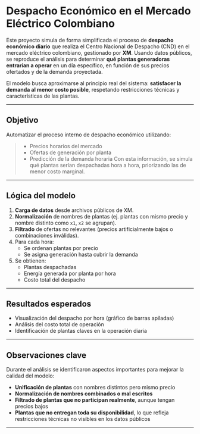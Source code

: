 # Despacho Económico en el Mercado Eléctrico Colombiano

Este proyecto simula de forma simplificada el proceso de **despacho económico diario** que realiza el Centro Nacional de Despacho (CND) en el mercado eléctrico colombiano, gestionado por **XM**. Usando datos públicos, se reproduce el análisis para determinar **qué plantas generadoras entrarían a operar** en un día específico, en función de sus precios ofertados y de la demanda proyectada.

El modelo busca aproximarse al principio real del sistema: **satisfacer la demanda al menor costo posible**, respetando restricciones técnicas y características de las plantas.

---

## Objetivo

Automatizar el proceso interno de despacho económico utilizando:
> - Precios horarios del mercado
> - Ofertas de generación por planta
> - Predicción de la demanda horaria
Con esta información, se simula qué plantas serían despachadas hora a hora, priorizando las de menor costo marginal.

---

## Lógica del modelo

1. **Carga de datos** desde archivos públicos de XM.
2. **Normalización** de nombres de plantas (ej. plantas con mismo precio y nombre distinto como `x1`, `x2` se agrupan).
3. **Filtrado** de ofertas no relevantes (precios artificialmente bajos o combinaciones inválidas).
4. Para cada hora:
   - Se ordenan plantas por precio
   - Se asigna generación hasta cubrir la demanda
5. Se obtienen:
   - Plantas despachadas
   - Energía generada por planta por hora
   - Costo total del despacho

---

## Resultados esperados

- Visualización del despacho por hora (gráfico de barras apiladas)
- Análisis del costo total de operación
- Identificación de plantas claves en la operación diaria

---

## Observaciones clave

Durante el análisis se identificaron aspectos importantes para mejorar la calidad del modelo:

- **Unificación de plantas** con nombres distintos pero mismo precio
- **Normalización de nombres combinados o mal escritos**
- **Filtrado de plantas que no participan realmente**, aunque tengan precios bajos
- **Plantas que no entregan toda su disponibilidad**, lo que refleja restricciones técnicas no visibles en los datos públicos

---
